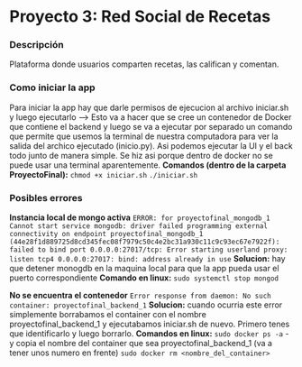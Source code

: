 # Proyecto 3: Red Social de Recetas

### Descripción
Plataforma donde usuarios comparten recetas, las califican y comentan.

### Como iniciar la app
Para iniciar la app hay que darle permisos de ejecucion al archivo iniciar.sh y luego ejecutarlo --> Esto va a hacer que se cree un contenedor de Docker que contiene el backend y luego se va a ejecutar por separado un comando que permite que usemos la terminal de nuestra computadora para ver la salida del archico ejecutado (inicio.py). Asi podemos ejecutar la UI y el back todo junto de manera simple. Se hiz asi porque dentro de docker no se puede usar una terminal aparentemente.
**Comandos (dentro de la carpeta ProyectoFinal):**
```chmod +x iniciar.sh```
```./iniciar.sh``` 

### Posibles errores

**Instancia local de mongo activa**
```ERROR: for proyectofinal_mongodb_1  Cannot start service mongodb: driver failed programming external connectivity on endpoint proyectofinal_mongodb_1 (44e28f1d889725d8cd345fec08f7979c50c4e2bc31a930c11c9c93ec67e7922f): failed to bind port 0.0.0.0:27017/tcp: Error starting userland proxy: listen tcp4 0.0.0.0:27017: bind: address already in use```
**Solucion:** hay que detener monogdb en la maquina local para que la app pueda usar el puerto correspondiente
**Comando en linux:** ```sudo systemctl stop mongod```

**No se encuentra el contenedor**
```Error response from daemon: No such container: proyectofinal_backend_1```
**Solucion:** cuando ocurria este error simplemente borrabamos el container con el nombre proyectofinal_backend_1 y ejecutabamos iniciar.sh de nuevo. Primero tenes que identificarlo y luego borrarlo.
**Comandos en linux:** 
```sudo docker ps -a``` - y copia el nombre del container que sea proyectofinal_backend_1 (va a tener unos numero en frente)
```sudo docker rm <nombre_del_container>```

